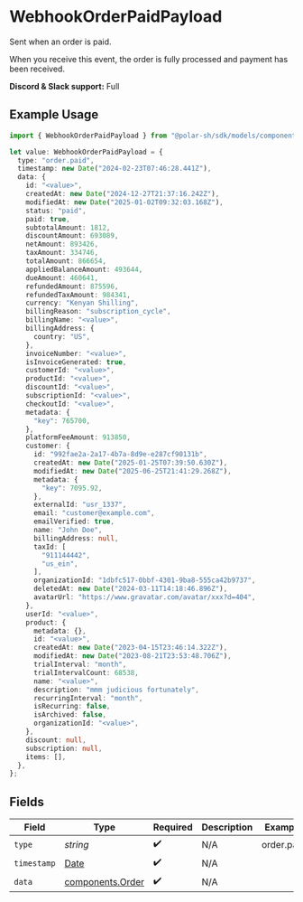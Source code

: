 # WebhookOrderPaidPayload

Sent when an order is paid.

When you receive this event, the order is fully processed and payment has been received.

**Discord & Slack support:** Full

## Example Usage

```typescript
import { WebhookOrderPaidPayload } from "@polar-sh/sdk/models/components/webhookorderpaidpayload.js";

let value: WebhookOrderPaidPayload = {
  type: "order.paid",
  timestamp: new Date("2024-02-23T07:46:28.441Z"),
  data: {
    id: "<value>",
    createdAt: new Date("2024-12-27T21:37:16.242Z"),
    modifiedAt: new Date("2025-01-02T09:32:03.168Z"),
    status: "paid",
    paid: true,
    subtotalAmount: 1812,
    discountAmount: 693089,
    netAmount: 893426,
    taxAmount: 334746,
    totalAmount: 866654,
    appliedBalanceAmount: 493644,
    dueAmount: 460641,
    refundedAmount: 875596,
    refundedTaxAmount: 984341,
    currency: "Kenyan Shilling",
    billingReason: "subscription_cycle",
    billingName: "<value>",
    billingAddress: {
      country: "US",
    },
    invoiceNumber: "<value>",
    isInvoiceGenerated: true,
    customerId: "<value>",
    productId: "<value>",
    discountId: "<value>",
    subscriptionId: "<value>",
    checkoutId: "<value>",
    metadata: {
      "key": 765700,
    },
    platformFeeAmount: 913850,
    customer: {
      id: "992fae2a-2a17-4b7a-8d9e-e287cf90131b",
      createdAt: new Date("2025-01-25T07:39:50.630Z"),
      modifiedAt: new Date("2025-06-25T21:41:29.268Z"),
      metadata: {
        "key": 7095.92,
      },
      externalId: "usr_1337",
      email: "customer@example.com",
      emailVerified: true,
      name: "John Doe",
      billingAddress: null,
      taxId: [
        "911144442",
        "us_ein",
      ],
      organizationId: "1dbfc517-0bbf-4301-9ba8-555ca42b9737",
      deletedAt: new Date("2024-03-11T14:18:46.896Z"),
      avatarUrl: "https://www.gravatar.com/avatar/xxx?d=404",
    },
    userId: "<value>",
    product: {
      metadata: {},
      id: "<value>",
      createdAt: new Date("2023-04-15T23:46:14.322Z"),
      modifiedAt: new Date("2023-08-21T23:53:48.706Z"),
      trialInterval: "month",
      trialIntervalCount: 68538,
      name: "<value>",
      description: "mmm judicious fortunately",
      recurringInterval: "month",
      isRecurring: false,
      isArchived: false,
      organizationId: "<value>",
    },
    discount: null,
    subscription: null,
    items: [],
  },
};
```

## Fields

| Field                                                                                         | Type                                                                                          | Required                                                                                      | Description                                                                                   | Example                                                                                       |
| --------------------------------------------------------------------------------------------- | --------------------------------------------------------------------------------------------- | --------------------------------------------------------------------------------------------- | --------------------------------------------------------------------------------------------- | --------------------------------------------------------------------------------------------- |
| `type`                                                                                        | *string*                                                                                      | :heavy_check_mark:                                                                            | N/A                                                                                           | order.paid                                                                                    |
| `timestamp`                                                                                   | [Date](https://developer.mozilla.org/en-US/docs/Web/JavaScript/Reference/Global_Objects/Date) | :heavy_check_mark:                                                                            | N/A                                                                                           |                                                                                               |
| `data`                                                                                        | [components.Order](../../models/components/order.md)                                          | :heavy_check_mark:                                                                            | N/A                                                                                           |                                                                                               |